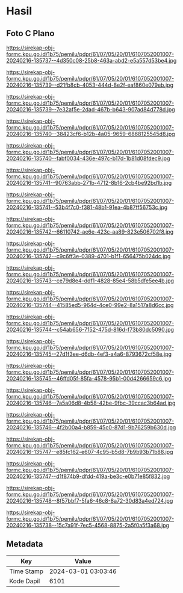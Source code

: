 # Hasil

## Foto C Plano

https://sirekap-obj-formc.kpu.go.id/1b75/pemilu/pdpr/61/07/05/20/01/6107052001007-20240216-135737--4d350c08-25b8-463a-abd2-e5a557d53be4.jpg

https://sirekap-obj-formc.kpu.go.id/1b75/pemilu/pdpr/61/07/05/20/01/6107052001007-20240216-135739--d21fb8cb-4053-444d-8e2f-eaf860e079eb.jpg

https://sirekap-obj-formc.kpu.go.id/1b75/pemilu/pdpr/61/07/05/20/01/6107052001007-20240216-135739--7e32af5e-2dad-467b-b643-907ad84d778d.jpg

https://sirekap-obj-formc.kpu.go.id/1b75/pemilu/pdpr/61/07/05/20/01/6107052001007-20240216-135740--38423cf6-b12b-4a05-9659-6868125545d8.jpg

https://sirekap-obj-formc.kpu.go.id/1b75/pemilu/pdpr/61/07/05/20/01/6107052001007-20240216-135740--fabf0034-436e-497c-b17d-1b81d08fdec9.jpg

https://sirekap-obj-formc.kpu.go.id/1b75/pemilu/pdpr/61/07/05/20/01/6107052001007-20240216-135741--90763abb-271b-4712-8b16-2cb4be92bd1b.jpg

https://sirekap-obj-formc.kpu.go.id/1b75/pemilu/pdpr/61/07/05/20/01/6107052001007-20240216-135741--53b4f7c0-f381-48b1-91ea-4b87ff56753c.jpg

https://sirekap-obj-formc.kpu.go.id/1b75/pemilu/pdpr/61/07/05/20/01/6107052001007-20240216-135742--66110742-ae6e-423c-aa89-823e506702f8.jpg

https://sirekap-obj-formc.kpu.go.id/1b75/pemilu/pdpr/61/07/05/20/01/6107052001007-20240216-135742--c9c6ff3e-0389-4701-b1f1-656475b024dc.jpg

https://sirekap-obj-formc.kpu.go.id/1b75/pemilu/pdpr/61/07/05/20/01/6107052001007-20240216-135743--ce79d8e4-ddf1-4828-85e4-58b5dfe5ee4b.jpg

https://sirekap-obj-formc.kpu.go.id/1b75/pemilu/pdpr/61/07/05/20/01/6107052001007-20240216-135744--41585ed5-964d-4ce0-99e2-8a1517a8d6cc.jpg

https://sirekap-obj-formc.kpu.go.id/1b75/pemilu/pdpr/61/07/05/20/01/6107052001007-20240216-135744--c54ab656-7152-475d-816d-f73b80dc5090.jpg

https://sirekap-obj-formc.kpu.go.id/1b75/pemilu/pdpr/61/07/05/20/01/6107052001007-20240216-135745--27d1f3ee-d6db-4ef3-a4a6-8793672cf58e.jpg

https://sirekap-obj-formc.kpu.go.id/1b75/pemilu/pdpr/61/07/05/20/01/6107052001007-20240216-135745--46ffd05f-85fa-4578-95b1-00d4266659c6.jpg

https://sirekap-obj-formc.kpu.go.id/1b75/pemilu/pdpr/61/07/05/20/01/6107052001007-20240216-135746--7a5a06d8-4b58-42be-9fbc-39ccac3b64ad.jpg

https://sirekap-obj-formc.kpu.go.id/1b75/pemilu/pdpr/61/07/05/20/01/6107052001007-20240216-135746--4f2b00a4-b859-45c0-87d1-9b76259b630d.jpg

https://sirekap-obj-formc.kpu.go.id/1b75/pemilu/pdpr/61/07/05/20/01/6107052001007-20240216-135747--e85fc162-e607-4c95-b5d8-7b9b93b71b88.jpg

https://sirekap-obj-formc.kpu.go.id/1b75/pemilu/pdpr/61/07/05/20/01/6107052001007-20240216-135747--d1f874b9-dfdd-419a-be3c-e0b71e85f832.jpg

https://sirekap-obj-formc.kpu.go.id/1b75/pemilu/pdpr/61/07/05/20/01/6107052001007-20240216-135748--8f57bbf7-5fa6-46c8-8a72-30d83a4ed724.jpg

https://sirekap-obj-formc.kpu.go.id/1b75/pemilu/pdpr/61/07/05/20/01/6107052001007-20240216-135738--15c7a91f-7ec5-4568-8875-2a5f0a5f3a68.jpg


## Metadata

| Key        | Value               |
| ---------- | ------------------- |
| Time Stamp | 2024-03-01 03:03:46 |
| Kode Dapil | 6101                |



